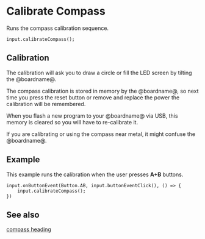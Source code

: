 # Calibrate Compass

Runs the compass calibration sequence.

```sig
input.calibrateCompass();
```

## Calibration

The calibration will ask you to draw a circle or fill the LED screen by tilting the
@boardname@.

The compass calibration is stored in memory by the @boardname@, so next time you press the reset button or remove and replace the power the calibration will be remembered.

When you flash a new program to your @boardname@ via USB, this memory is cleared so you will have to re-calibrate it.

If you are calibrating or using the compass near metal, it might
confuse the @boardname@.

## Example

This example runs the calibration when the user presses **A+B** buttons.

```blocks
input.onButtonEvent(Button.AB, input.buttonEventClick(), () => {
    input.calibrateCompass();
})
```

## See also

[compass heading](/reference/input/compass-heading)
